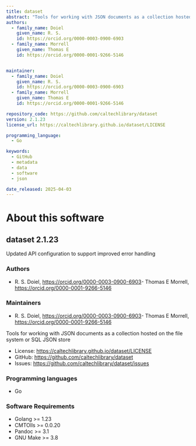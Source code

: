 ```yaml
---
title: dataset
abstract: "Tools for working with JSON documents as a collection hosted on the file system or SQL JSON store"
authors:
  - family_name: Doiel
    given_name: R. S.
    id: https://orcid.org/0000-0003-0900-6903
  - family_name: Morrell
    given_name: Thomas E
    id: https://orcid.org/0000-0001-9266-5146


maintainer:
  - family_name: Doiel
    given_name: R. S.
    id: https://orcid.org/0000-0003-0900-6903
  - family_name: Morrell
    given_name: Thomas E
    id: https://orcid.org/0000-0001-9266-5146

repository_code: https://github.com/caltechlibrary/dataset
version: 2.1.23
license_url: https://caltechlibrary.github.io/dataset/LICENSE

programming_language:
  - Go

keywords:
  - GitHub
  - metadata
  - data
  - software
  - json

date_released: 2025-04-03
---
```


About this software
===================

## dataset 2.1.23

Updated API configuration to support improved error handling

### Authors

- R. S. Doiel, <https://orcid.org/0000-0003-0900-6903>- Thomas E Morrell, <https://orcid.org/0000-0001-9266-5146>



### Maintainers

- R. S. Doiel, <https://orcid.org/0000-0003-0900-6903>- Thomas E Morrell, <https://orcid.org/0000-0001-9266-5146>

Tools for working with JSON documents as a collection hosted on the file system or SQL JSON store

- License: <https://caltechlibrary.github.io/dataset/LICENSE>
- GitHub: <https://github.com/caltechlibrary/dataset>
- Issues: <https://github.com/caltechlibrary/dataset/issues>

### Programming languages

- Go




### Software Requirements

- Golang &gt;&#x3D; 1.23
- CMTOlls &gt;&#x3D; 0.0.20
- Pandoc &gt;&#x3D; 3.1
- GNU Make &gt;&#x3D; 3.8

